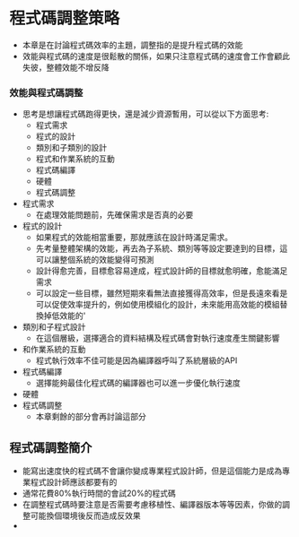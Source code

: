 # 程式碼調整策略
* 本章是在討論程式碼效率的主題，調整指的是提升程式碼的效能
* 效能與程式碼的速度是很鬆散的關係，如果只注意程式碼的速度會工作會顧此失彼，整體效能不增反降
### 效能與程式碼調整
* 思考是想讓程式碼跑得更快，還是減少資源暫用，可以從以下方面思考:
	* 程式需求
	* 程式的設計
	* 類別和子類別的設計
	* 程式和作業系統的互動
	* 程式碼編譯
	* 硬體
	* 程式碼調整
* 程式需求
	* 在處理效能問題前，先確保需求是否真的必要
* 程式的設計
	* 如果程式的效能相當重要，那就應該在設計時滿足需求。
	* 先考量整體架構的效能，再去為子系統、類別等等設定要達到的目標，這可以讓整個系統的效能變得可預測
	* 設計得愈完善，目標愈容易達成，程式設計師的目標就愈明確，愈能滿足需求
	* 可以設定一些目標，雖然短期來看無法直接獲得高效率，但是長遠來看是可以促使效率提升的，例如使用模組化的設計，未來能用高效能的模組替換掉低效能的'
* 類別和子程式設計
	* 在這個層級，選擇適合的資料結構及程式碼會對執行速度產生關鍵影響
* 和作業系統的互動
	* 程式執行效率不佳可能是因為編譯器呼叫了系統層級的API
* 程式碼編譯
	* 選擇能夠最佳化程式碼的編譯器也可以進一步優化執行速度
* 硬體
* 程式碼調整
	* 本章剩餘的部分會再討論這部分
## 程式碼調整簡介
* 能寫出速度快的程式碼不會讓你變成專業程式設計師，但是這個能力是成為專業程式設計師應該都要有的
* 通常花費80%執行時間的會試20%的程式碼
* 在調整程式碼時要注意是否需要考慮移植性、編譯器版本等等因素，你做的調整可能換個環境後反而造成反效果
* 
<!--stackedit_data:
eyJoaXN0b3J5IjpbLTEwOTI3NzMzNDYsLTg5OTc1NTUyLC0xMj
k0ODA4NjgzLDg0NTI4NDg1MCwtMTk4NjMxMzMyMV19
-->